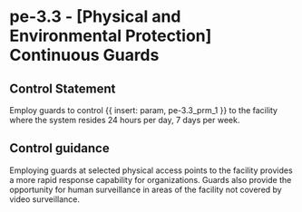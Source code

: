 # pe-3.3 - \[Physical and Environmental Protection\] Continuous Guards

## Control Statement

Employ guards to control {{ insert: param, pe-3.3_prm_1 }} to the facility where the system resides 24 hours per day, 7 days per week.

## Control guidance

Employing guards at selected physical access points to the facility provides a more rapid response capability for organizations. Guards also provide the opportunity for human surveillance in areas of the facility not covered by video surveillance.
